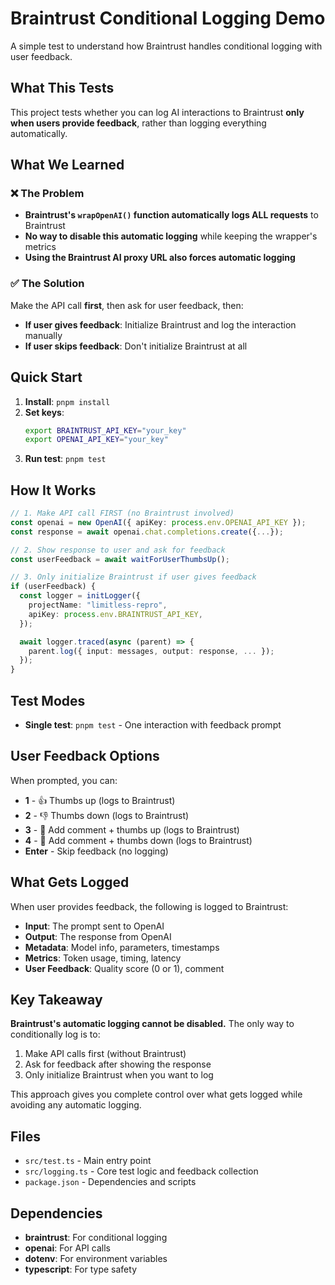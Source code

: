# Braintrust Conditional Logging Demo

A simple test to understand how Braintrust handles conditional logging with user feedback.

## What This Tests

This project tests whether you can log AI interactions to Braintrust **only when users provide feedback**, rather than logging everything automatically.

## What We Learned

### ❌ The Problem
- **Braintrust's `wrapOpenAI()` function automatically logs ALL requests** to Braintrust
- **No way to disable this automatic logging** while keeping the wrapper's metrics
- **Using the Braintrust AI proxy URL also forces automatic logging**

### ✅ The Solution
Make the API call **first**, then ask for user feedback, then:
- **If user gives feedback**: Initialize Braintrust and log the interaction manually
- **If user skips feedback**: Don't initialize Braintrust at all

## Quick Start

1. **Install**: `pnpm install`
2. **Set keys**: 
   ```bash
   export BRAINTRUST_API_KEY="your_key"
   export OPENAI_API_KEY="your_key"
   ```
3. **Run test**: `pnpm test`

## How It Works

```typescript
// 1. Make API call FIRST (no Braintrust involved)
const openai = new OpenAI({ apiKey: process.env.OPENAI_API_KEY });
const response = await openai.chat.completions.create({...});

// 2. Show response to user and ask for feedback
const userFeedback = await waitForUserThumbsUp();

// 3. Only initialize Braintrust if user gives feedback
if (userFeedback) {
  const logger = initLogger({
    projectName: "limitless-repro",
    apiKey: process.env.BRAINTRUST_API_KEY,
  });

  await logger.traced(async (parent) => {
    parent.log({ input: messages, output: response, ... });
  });
}
```

## Test Modes

- **Single test**: `pnpm test` - One interaction with feedback prompt

## User Feedback Options

When prompted, you can:
- **1** - 👍 Thumbs up (logs to Braintrust)
- **2** - 👎 Thumbs down (logs to Braintrust)  
- **3** - 💬 Add comment + thumbs up (logs to Braintrust)
- **4** - 💬 Add comment + thumbs down (logs to Braintrust)
- **Enter** - Skip feedback (no logging)

## What Gets Logged

When user provides feedback, the following is logged to Braintrust:
- **Input**: The prompt sent to OpenAI
- **Output**: The response from OpenAI
- **Metadata**: Model info, parameters, timestamps
- **Metrics**: Token usage, timing, latency
- **User Feedback**: Quality score (0 or 1), comment

## Key Takeaway

**Braintrust's automatic logging cannot be disabled.** The only way to conditionally log is to:
1. Make API calls first (without Braintrust)
2. Ask for feedback after showing the response
3. Only initialize Braintrust when you want to log

This approach gives you complete control over what gets logged while avoiding any automatic logging.

## Files

- `src/test.ts` - Main entry point
- `src/logging.ts` - Core test logic and feedback collection
- `package.json` - Dependencies and scripts

## Dependencies

- **braintrust**: For conditional logging
- **openai**: For API calls
- **dotenv**: For environment variables
- **typescript**: For type safety 